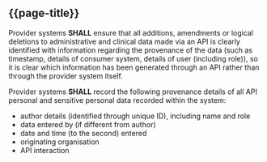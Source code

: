 ## {{page-title}}

Provider systems **SHALL** ensure that all additions, amendments or logical deletions to administrative and clinical data made via an API is clearly identified with information regarding the provenance of the data (such as timestamp, details of consumer system, details of user (including role)), so it is clear which information has been generated through an API rather than through the provider system itself.

Provider systems **SHALL** record the following provenance details of all API personal and sensitive personal data recorded within the system:

- author details (identified through unique ID), including name and role
- data entered by (if different from author)
- date and time (to the second) entered
- originating organisation
- API interaction
